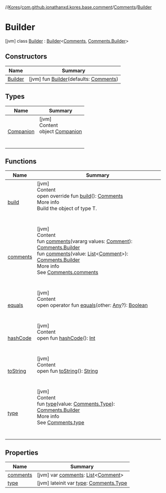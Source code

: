 //[Kores](../../../index.md)/[com.github.jonathanxd.kores.base.comment](../../index.md)/[Comments](../index.md)/[Builder](index.md)



# Builder  
 [jvm] class [Builder](index.md) : [Builder](../../../com.github.jonathanxd.kores.builder/-builder/index.md)<[Comments](../index.md), [Comments.Builder](index.md)>    


## Constructors  
  
|  Name|  Summary| 
|---|---|
| <a name="com.github.jonathanxd.kores.base.comment/Comments.Builder/Builder/#com.github.jonathanxd.kores.base.comment.Comments/PointingToDeclaration/"></a>[Builder](-builder.md)| <a name="com.github.jonathanxd.kores.base.comment/Comments.Builder/Builder/#com.github.jonathanxd.kores.base.comment.Comments/PointingToDeclaration/"></a> [jvm] fun [Builder](-builder.md)(defaults: [Comments](../index.md))   <br>


## Types  
  
|  Name|  Summary| 
|---|---|
| <a name="com.github.jonathanxd.kores.base.comment/Comments.Builder.Companion///PointingToDeclaration/"></a>[Companion](-companion/index.md)| <a name="com.github.jonathanxd.kores.base.comment/Comments.Builder.Companion///PointingToDeclaration/"></a>[jvm]  <br>Content  <br>object [Companion](-companion/index.md)  <br><br><br>


## Functions  
  
|  Name|  Summary| 
|---|---|
| <a name="com.github.jonathanxd.kores.base.comment/Comments.Builder/build/#/PointingToDeclaration/"></a>[build](build.md)| <a name="com.github.jonathanxd.kores.base.comment/Comments.Builder/build/#/PointingToDeclaration/"></a>[jvm]  <br>Content  <br>open override fun [build](build.md)(): [Comments](../index.md)  <br>More info  <br>Build the object of type T.  <br><br><br>
| <a name="com.github.jonathanxd.kores.base.comment/Comments.Builder/comments/#kotlin.Array[com.github.jonathanxd.kores.base.comment.Comment]/PointingToDeclaration/"></a>[comments](comments.md)| <a name="com.github.jonathanxd.kores.base.comment/Comments.Builder/comments/#kotlin.Array[com.github.jonathanxd.kores.base.comment.Comment]/PointingToDeclaration/"></a>[jvm]  <br>Content  <br>fun [comments](comments.md)(vararg values: [Comment](../../-comment/index.md)): [Comments.Builder](index.md)  <br>fun [comments](comments.md)(value: [List](https://kotlinlang.org/api/latest/jvm/stdlib/kotlin.collections/-list/index.html)<[Comment](../../-comment/index.md)>): [Comments.Builder](index.md)  <br>More info  <br>See [Comments.comments](../comments.md)  <br><br><br>
| <a name="kotlin/Any/equals/#kotlin.Any?/PointingToDeclaration/"></a>[equals](../../../com.github.jonathanxd.kores.util/-simple-resolver/index.md#%5Bkotlin%2FAny%2Fequals%2F%23kotlin.Any%3F%2FPointingToDeclaration%2F%5D%2FFunctions%2F-427383591)| <a name="kotlin/Any/equals/#kotlin.Any?/PointingToDeclaration/"></a>[jvm]  <br>Content  <br>open operator fun [equals](../../../com.github.jonathanxd.kores.util/-simple-resolver/index.md#%5Bkotlin%2FAny%2Fequals%2F%23kotlin.Any%3F%2FPointingToDeclaration%2F%5D%2FFunctions%2F-427383591)(other: [Any](https://kotlinlang.org/api/latest/jvm/stdlib/kotlin/-any/index.html)?): [Boolean](https://kotlinlang.org/api/latest/jvm/stdlib/kotlin/-boolean/index.html)  <br><br><br>
| <a name="kotlin/Any/hashCode/#/PointingToDeclaration/"></a>[hashCode](../../../com.github.jonathanxd.kores.util/-simple-resolver/index.md#%5Bkotlin%2FAny%2FhashCode%2F%23%2FPointingToDeclaration%2F%5D%2FFunctions%2F-427383591)| <a name="kotlin/Any/hashCode/#/PointingToDeclaration/"></a>[jvm]  <br>Content  <br>open fun [hashCode](../../../com.github.jonathanxd.kores.util/-simple-resolver/index.md#%5Bkotlin%2FAny%2FhashCode%2F%23%2FPointingToDeclaration%2F%5D%2FFunctions%2F-427383591)(): [Int](https://kotlinlang.org/api/latest/jvm/stdlib/kotlin/-int/index.html)  <br><br><br>
| <a name="kotlin/Any/toString/#/PointingToDeclaration/"></a>[toString](../../../com.github.jonathanxd.kores.util/-simple-resolver/index.md#%5Bkotlin%2FAny%2FtoString%2F%23%2FPointingToDeclaration%2F%5D%2FFunctions%2F-427383591)| <a name="kotlin/Any/toString/#/PointingToDeclaration/"></a>[jvm]  <br>Content  <br>open fun [toString](../../../com.github.jonathanxd.kores.util/-simple-resolver/index.md#%5Bkotlin%2FAny%2FtoString%2F%23%2FPointingToDeclaration%2F%5D%2FFunctions%2F-427383591)(): [String](https://kotlinlang.org/api/latest/jvm/stdlib/kotlin/-string/index.html)  <br><br><br>
| <a name="com.github.jonathanxd.kores.base.comment/Comments.Builder/type/#com.github.jonathanxd.kores.base.comment.Comments.Type/PointingToDeclaration/"></a>[type](type.md)| <a name="com.github.jonathanxd.kores.base.comment/Comments.Builder/type/#com.github.jonathanxd.kores.base.comment.Comments.Type/PointingToDeclaration/"></a>[jvm]  <br>Content  <br>fun [type](type.md)(value: [Comments.Type](../-type/index.md)): [Comments.Builder](index.md)  <br>More info  <br>See [Comments.type](../type.md)  <br><br><br>


## Properties  
  
|  Name|  Summary| 
|---|---|
| <a name="com.github.jonathanxd.kores.base.comment/Comments.Builder/comments/#/PointingToDeclaration/"></a>[comments](comments.md)| <a name="com.github.jonathanxd.kores.base.comment/Comments.Builder/comments/#/PointingToDeclaration/"></a> [jvm] var [comments](comments.md): [List](https://kotlinlang.org/api/latest/jvm/stdlib/kotlin.collections/-list/index.html)<[Comment](../../-comment/index.md)>   <br>
| <a name="com.github.jonathanxd.kores.base.comment/Comments.Builder/type/#/PointingToDeclaration/"></a>[type](type.md)| <a name="com.github.jonathanxd.kores.base.comment/Comments.Builder/type/#/PointingToDeclaration/"></a> [jvm] lateinit var [type](type.md): [Comments.Type](../-type/index.md)   <br>

